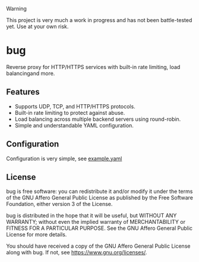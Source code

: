 > [!WARNING]  
> This project is very much a work in progress and has not been battle-tested yet. Use at your own risk.

# bug
Reverse proxy for HTTP/HTTPS services with built-in rate limiting, load balancingand more.

## Features
* Supports UDP, TCP, and HTTP/HTTPS protocols.
* Built-in rate limiting to protect against abuse.
* Load balancing across multiple backend servers using round-robin.
* Simple and understandable YAML configuration.

## Configuration
Configuration is very simple, see [example.yaml](./example.yaml)

## License
bug is free software: you can redistribute it and/or modify it under the terms of the GNU Affero General Public License as published by the Free Software Foundation, either version 3 of the License.

bug is distributed in the hope that it will be useful, but WITHOUT ANY WARRANTY; without even the implied warranty of MERCHANTABILITY or FITNESS FOR A PARTICULAR PURPOSE. See the GNU Affero General Public License for more details.

You should have received a copy of the GNU Affero General Public License along with bug. If not, see https://www.gnu.org/licenses/.
